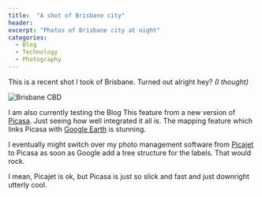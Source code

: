 ```yaml
---
title:  "A shot of Brisbane city"
header:
excerpt: "Photos of Brisbane city at night"
categories: 
  - Blog
  - Technology
  - Photography
---
```

This is a recent shot I took of Brisbane. Turned out alright hey? _(I thought)_

![Brisbane CBD](https://blogresourcestorage.blob.core.windows.net/images/2006/06/IMG-2639.jpg)

I am also currently testing the Blog This feature from a new version of [Picasa](https://picasa.google.com.au). Just seeing how well integrated it all is.
The mapping feature which links Picasa with [Google Earth](https://www.google.com/earth/) is stunning.

I eventually might switch over my photo management software from [Picajet](https://picasa.google.com.au) to Picasa as soon as Google add a tree structure for the labels. That would rock.

I mean, Picajet is ok, but Picasa is just so slick and fast and just downright utterly cool.